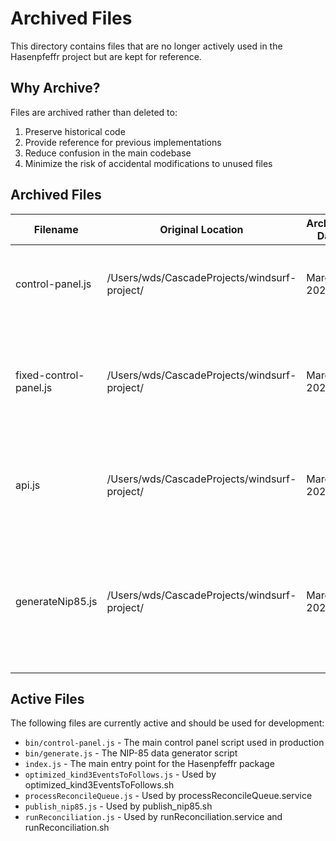 # Archived Files

This directory contains files that are no longer actively used in the Hasenpfeffr project but are kept for reference.

## Why Archive?

Files are archived rather than deleted to:
1. Preserve historical code
2. Provide reference for previous implementations
3. Reduce confusion in the main codebase
4. Minimize the risk of accidental modifications to unused files

## Archived Files

| Filename | Original Location | Archived Date | Reason for Archiving |
|----------|-------------------|---------------|----------------------|
| control-panel.js | /Users/wds/CascadeProjects/windsurf-project/ | March 5, 2025 | Duplicate of bin/control-panel.js. The bin version is used in production. |
| fixed-control-panel.js | /Users/wds/CascadeProjects/windsurf-project/ | March 5, 2025 | Development version that was likely created to fix issues. The bin/control-panel.js is now the maintained version. |
| api.js | /Users/wds/CascadeProjects/windsurf-project/ | March 5, 2025 | Older version of the control panel API. Functionality is now in bin/control-panel.js. |
| generateNip85.js | /Users/wds/CascadeProjects/windsurf-project/ | March 5, 2025 | Older version of the NIP-85 data generator. Functionality is now in bin/generate.js which uses the lib/generate.js module. |

## Active Files

The following files are currently active and should be used for development:

- `bin/control-panel.js` - The main control panel script used in production
- `bin/generate.js` - The NIP-85 data generator script
- `index.js` - The main entry point for the Hasenpfeffr package
- `optimized_kind3EventsToFollows.js` - Used by optimized_kind3EventsToFollows.sh
- `processReconcileQueue.js` - Used by processReconcileQueue.service
- `publish_nip85.js` - Used by publish_nip85.sh
- `runReconciliation.js` - Used by runReconciliation.service and runReconciliation.sh

